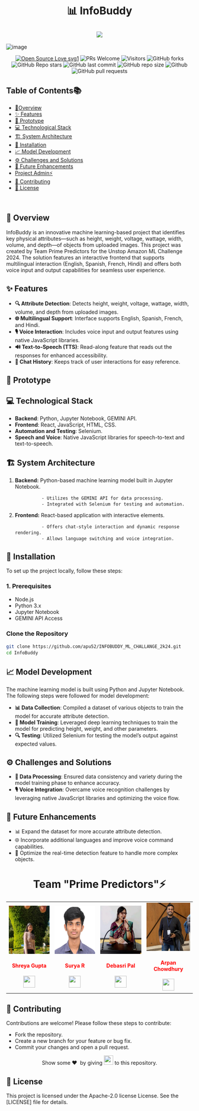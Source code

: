 # <p align="center">📊 InfoBuddy</p>

<p align="center">
   
<center>
<img  src="https://readme-typing-svg.herokuapp.com?color=45ffaa&size=40&width=900&height=80&lines=Welcome-to-INFOBUDDY"/>
</center>
   
![image](https://github.com/user-attachments/assets/2f71fc55-df74-4c8d-8140-92f6504b9dde)



 
<div align="center">
 <p>

[![Open Source Love svg1](https://badges.frapsoft.com/os/v1/open-source.svg?v=103)](https://github.com/ellerbrock/open-source-badges/)
![PRs Welcome](https://img.shields.io/badge/PRs-welcome-brightgreen.svg?style=flat)
![Visitors](https://api.visitorbadge.io/api/visitors?path=apu52%2FINFOBUDDY_ML_CHALLANGE_2k24%20&countColor=%23263759&style=flat)
![GitHub forks](https://img.shields.io/github/forks/apu52/INFOBUDDY_ML_CHALLANGE_2k24)
![GitHub Repo stars](https://img.shields.io/github/stars/apu52/INFOBUDDY_ML_CHALLANGE_2k24)
![GitHub last commit](https://img.shields.io/github/last-commit/apu52/INFOBUDDY_ML_CHALLANGE_2k24)
![GitHub repo size](https://img.shields.io/github/repo-size/apu52/INFOBUDDY_ML_CHALLANGE_2k24)
![Github](https://img.shields.io/github/license/apu52/INFOBUDDY_ML_CHALLANGE_2k24)
![GitHub pull requests](https://img.shields.io/github/issues-pr/apu52/INFOBUDDY_ML_CHALLANGE_2k24)

 </p>
 </div>





<h2>Table of Contents📚</h2>

- [📝Overview](#Overview)
- [✨ Features](#Features)
- [🚀 Prototype ](#Prototype)
- [💻 Technological Stack](#Technology-Stack)
- [🏗️ System Architecture](#System-Architecture)
- [🔧 Installation](#Installation)
- [📈 Model Development](#Model-Development)
- [⚙️ Challenges and Solutions](#Challenges-and-Solutions)
- [🌟 Future Enhancements](#Future-Enhancements)
- [Project Admin⚡](#Project-Admin)
- [🤝 Contributing](#Contributing)
- [📄 License](#License)

<br>


<h2>📝 Overview</h2>
<p></p>InfoBuddy is an innovative machine learning-based project that identifies key physical attributes—such as height, weight, voltage, wattage, width, volume, and depth—of objects from uploaded images. This project was created by Team Prime Predictors for the Unstop Amazon ML Challenge 2024. The solution features an interactive frontend that supports multilingual interaction (English, Spanish, French, Hindi) and offers both voice input and output capabilities for seamless user experience.</p>


<h2>✨ Features</h2>

- **🔍 Attribute Detection**: Detects height, weight, voltage, wattage, width, volume, and depth from uploaded images.
- **🌐 Multilingual Support**: Interface supports English, Spanish, French, and Hindi.
- **🎙️ Voice Interaction**: Includes voice input and output features using native JavaScript libraries.
- **🔊 Text-to-Speech (TTS)**: Read-along feature that reads out the responses for enhanced accessibility.
- **💬 Chat History**: Keeps track of user interactions for easy reference.

<h2>🚀 Prototype </h2>


<h2>💻 Technological Stack</h2>

- **Backend**: Python, Jupyter Notebook, GEMINI API.
- **Frontend**: React, JavaScript, HTML, CSS.
- **Automation and Testing**: Selenium.
- **Speech and Voice**: Native JavaScript libraries for speech-to-text and text-to-speech.


<h2>🏗️ System Architecture</h2>

1. **Backend:** Python-based machine learning model built in Jupyter Notebook.

                 - Utilizes the GEMINI API for data processing.
                 - Integrated with Selenium for testing and automation.
2. **Frontend:** React-based application with interactive elements.

                 - Offers chat-style interaction and dynamic response rendering.
                 - Allows language switching and voice integration.

<h2>🔧 Installation</h2>
<p>To set up the project locally, follow these steps:</p>

<h3>1. Prerequisites</h3>

- Node.js
- Python 3.x
- Jupyter Notebook
- GEMINI API Access

<h3>Clone the Repository</h3>

```bash
git clone https://github.com/apu52/INFOBUDDY_ML_CHALLANGE_2k24.git  
cd InfoBuddy  

```

<h2>📈 Model Development</h2>

The machine learning model is built using Python and Jupyter Notebook. The following steps were followed for model development:

- **📊 Data Collection**: Compiled a dataset of various objects to train the model for accurate attribute detection.
- **🤖 Model Training**: Leveraged deep learning techniques to train the model for predicting height, weight, and other parameters.
- **🔍 Testing**: Utilized Selenium for testing the model’s output against expected values.


<h2>⚙️ Challenges and Solutions</h2>



- **🔄 Data Processing**: Ensured data consistency and variety during the model training phase to enhance accuracy.
- **🎙️ Voice Integration**: Overcame voice recognition challenges by leveraging native JavaScript libraries and optimizing the voice flow.


<h2>🌟 Future Enhancements</h2>



- 📊 Expand the dataset for more accurate attribute detection.
- 🌐 Incorporate additional languages and improve voice command capabilities.
- 🔄 Optimize the real-time detection feature to handle more complex objects.

<div align="center">
   
# Team "Prime Predictors"⚡
 
<table>


<td align="center"><a href=""><img src="Shreya.jpg" width=130px height=130px /></a></br> <h4 style="color:red;">Shreya Gupta</h4>
 <a href="https://www.linkedin.com/in/shreya-gupta-a56a3b268/"><img src="https://img.icons8.com/fluency/2x/linkedin.png" width="32px" height="32px"></img></a>
</td>

<td align="center"><a href=""><img src="Surya.jpg" width=130px height=130px /></a></br> <h4 style="color:red;">Surya R</h4>
 <a href="https://www.linkedin.com/in/suryar8/"><img src="https://img.icons8.com/fluency/2x/linkedin.png" width="32px" height="32px"></img></a>
</td>

<td align="center"><a href=""><img src="Debasri.jpg" width=130px height=130px /></a></br> <h4 style="color:red;">Debasri Pal</h4>
 <a href="https://www.linkedin.com/in/debasri-pal/"><img src="https://img.icons8.com/fluency/2x/linkedin.png" width="32px" height="32px"></img></a>
</td>

<td align="center"><a href="https://github.com/apu52"><img src="Arpan.jpg" width=130px height=130px /></a></br> <h4 style="color:red;">Arpan Chowdhury</h4>
 <a href="https://www.linkedin.com/in/arpan-chowdhury-775294251/"><img src="https://img.icons8.com/fluency/2x/linkedin.png" width="32px" height="32px"></img></a>
</td>
</tr>
</table>
  
</div>

<h2>🤝 Contributing</h2>
Contributions are welcome! Please follow these steps to contribute:

- Fork the repository.
- Create a new branch for your feature or bug fix.
- Commit your changes and open a pull request.

<p align = "center">
Show some ❤️&nbsp; by giving <img src="https://imgur.com/o7ncZFp.jpg" height=25px width=25px> to this repository.
</p>

<h2>📄 License</h2>

This project is licensed under the Apache-2.0 license License. See the [LICENSE] file for details.


